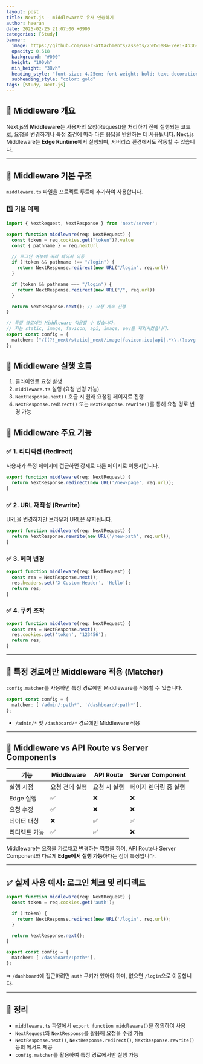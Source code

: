 ```yaml
---
layout: post
title: Next.js - middleware로 유저 인증하기
author: haeran
date: 2025-02-25 21:07:00 +0900
categories: [Study]
banner:
  image: https://github.com/user-attachments/assets/25051e8a-2ee1-4b36-a371-435664a0e9a3
  opacity: 0.618
  background: "#000"
  height: "100vh"
  min_height: "38vh"
  heading_style: "font-size: 4.25em; font-weight: bold; text-decoration: underline"
  subheading_style: "color: gold"
tags: [Study, Next.js]
---
```


## 📌 Middleware 개요
Next.js의 **Middleware**는 사용자의 요청(Request)을 처리하기 전에 실행되는 코드로, 요청을 변경하거나 특정 조건에 따라 다른 응답을 반환하는 데 사용됩니다. Next.js Middleware는 **Edge Runtime**에서 실행되며, 서버리스 환경에서도 작동할 수 있습니다.

---

## 📌 Middleware 기본 구조

`middleware.ts` 파일을 프로젝트 루트에 추가하여 사용합니다.

### 1️⃣ 기본 예제
```typescript
import { NextRequest, NextResponse } from 'next/server';

export function middleware(req: NextRequest) {
  const token = req.cookies.get("token")?.value
  const { pathname } = req.nextUrl

  // 로그인 여부에 따라 페이지 이동
  if (!token && pathname !== "/login") {
    return NextResponse.redirect(new URL("/login", req.url))
  }

  if (token && pathname === "/login") {
    return NextResponse.redirect(new URL("/", req.url))
  }

  return NextResponse.next(); // 요청 계속 진행
}

// 특정 경로에만 Middleware 적용할 수 있습니다.
// 저는 static, image, favicon, api, image, pay를 제외시켰습니다.
export const config = {
  matcher: ["/((?!_next/static|_next/image|favicon.ico|api|.*\\.(?:svg|png|jpg|jpeg|gif|webp)$|^/pay).*)",],
};
```

## 📌 Middleware 실행 흐름
1. 클라이언트 요청 발생
2. `middleware.ts` 실행 (요청 변경 가능)
3. `NextResponse.next()` 호출 시 원래 요청된 페이지로 진행
4. `NextResponse.redirect()` 또는 `NextResponse.rewrite()`를 통해 요청 경로 변경 가능

## 📌 Middleware 주요 기능

### ✅ 1. 리디렉션 (Redirect)
사용자가 특정 페이지에 접근하면 강제로 다른 페이지로 이동시킵니다.
```typescript
export function middleware(req: NextRequest) {
  return NextResponse.redirect(new URL('/new-page', req.url));
}
```

### ✅ 2. URL 재작성 (Rewrite)
URL을 변경하지만 브라우저 URL은 유지됩니다.
```typescript
export function middleware(req: NextRequest) {
  return NextResponse.rewrite(new URL('/new-path', req.url));
}
```

### ✅ 3. 헤더 변경
```typescript
export function middleware(req: NextRequest) {
  const res = NextResponse.next();
  res.headers.set('X-Custom-Header', 'Hello');
  return res;
}
```

### ✅ 4. 쿠키 조작
```typescript
export function middleware(req: NextRequest) {
  const res = NextResponse.next();
  res.cookies.set('token', '123456');
  return res;
}
```

---

## 📌 특정 경로에만 Middleware 적용 (Matcher)
`config.matcher`를 사용하면 특정 경로에만 Middleware를 적용할 수 있습니다.

```typescript
export const config = {
  matcher: ['/admin/:path*', '/dashboard/:path*'],
};
```

- `/admin/*` 및 `/dashboard/*` 경로에만 Middleware 적용

---

## 📌 Middleware vs API Route vs Server Components

| 기능 | Middleware | API Route | Server Component |
|------|-----------|-----------|------------------|
| 실행 시점 | 요청 전에 실행 | 요청 시 실행 | 페이지 렌더링 중 실행 |
| Edge 실행 | ✅ | ❌ | ❌ |
| 요청 수정 | ✅ | ❌ | ❌ |
| 데이터 패칭 | ❌ | ✅ | ✅ |
| 리디렉트 가능 | ✅ | ✅ | ❌ |

Middleware는 요청을 가로채고 변경하는 역할을 하며, API Route나 Server Component와 다르게 **Edge에서 실행 가능**하다는 점이 특징입니다.

---

## ✅ 실제 사용 예시: 로그인 체크 및 리디렉트
```typescript
export function middleware(req: NextRequest) {
  const token = req.cookies.get('auth');

  if (!token) {
    return NextResponse.redirect(new URL('/login', req.url));
  }

  return NextResponse.next();
}

export const config = {
  matcher: ['/dashboard/:path*'],
};
```

➡ `/dashboard`에 접근하려면 `auth` 쿠키가 있어야 하며, 없으면 `/login`으로 이동합니다.

---

## 📌 정리
- `middleware.ts` 파일에서 `export function middleware()`을 정의하여 사용
- `NextRequest`와 `NextResponse`를 활용해 요청을 수정 가능
- `NextResponse.next()`, `NextResponse.redirect()`, `NextResponse.rewrite()` 등의 메서드 제공
- `config.matcher`를 활용하여 특정 경로에서만 실행 가능